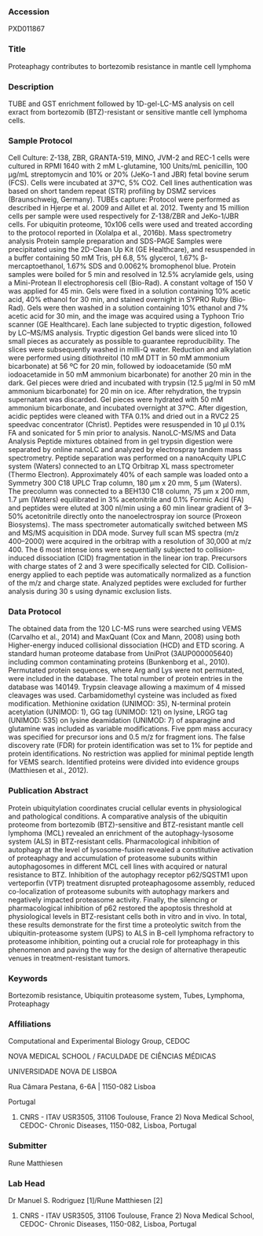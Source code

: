### Accession
PXD011867

### Title
Proteaphagy contributes to bortezomib resistance in mantle cell lymphoma

### Description
TUBE and GST enrichment followed by 1D-gel-LC-MS analysis on cell exract from bortezomib (BTZ)-resistant or sensitive mantle cell lymphoma cells.

### Sample Protocol
Cell Culture: Z-138, ZBR, GRANTA-519, MINO, JVM-2 and REC-1 cells were cultured in RPMI 1640 with 2 mM L-glutamine, 100 Units/mL penicillin, 100 µg/mL streptomycin and 10% or 20% (JeKo-1 and JBR) fetal bovine serum (FCS). Cells were incubated at 37°C, 5% CO2. Cell lines authentication was based on short tandem repeat (STR) profiling by DSMZ services (Braunschweig, Germany). TUBEs capture: Protocol were performed as described in Hjerpe et al. 2009 and Aillet et al. 2012. Twenty and 15 million cells per sample were used respectively for Z-138/ZBR and JeKo-1/JBR cells. For ubiquitin proteome, 10x106 cells were used and treated according to the protocol reported in  (Xolalpa et al., 2016b).  Mass spectrometry analysis Protein sample preparation and SDS-PAGE Samples were precipitated using the 2D-Clean Up Kit (GE Healthcare), and resuspended in a buffer containing 50 mM Tris, pH 6.8, 5% glycerol, 1.67% β-mercaptoethanol, 1.67% SDS and 0.0062% bromophenol blue. Protein samples were boiled for 5 min and resolved in 12.5% acrylamide gels, using a Mini-Protean II electrophoresis cell (Bio-Rad). A constant voltage of 150 V was applied for 45 min. Gels were fixed in a solution containing 10% acetic acid, 40% ethanol for 30 min, and stained overnight in SYPRO Ruby (Bio-Rad). Gels were then washed in a solution containing 10% ethanol and 7% acetic acid for 30 min, and the image was acquired using a Typhoon Trio scanner (GE Healthcare). Each lane subjected to tryptic digestion, followed by LC–MS/MS analysis. Tryptic digestion Gel bands were sliced into 10 small pieces as accurately as possible to guarantee reproducibility. The slices were subsequently washed in milli-Q water. Reduction and alkylation were performed using ditiothreitol (10 mM DTT in 50 mM ammonium bicarbonate) at 56 ºC for 20 min, followed by iodoacetamide (50 mM iodoacetamide in 50 mM ammonium bicarbonate) for another 20 min in the dark. Gel pieces were dried and incubated with trypsin (12.5 µg/ml in 50 mM ammonium bicarbonate) for 20 min on ice. After rehydration, the trypsin supernatant was discarded. Gel pieces were hydrated with 50 mM ammonium bicarbonate, and incubated overnight at 37ºC. After digestion, acidic peptides were cleaned with TFA 0.1% and dried out in a RVC2 25 speedvac concentrator (Christ). Peptides were resuspended in 10 µl 0.1% FA and sonicated for 5 min prior to analysis.  NanoLC-MS/MS and Data Analysis  Peptide mixtures obtained from in gel trypsin digestion were separated by online nanoLC and analyzed by electrospray tandem mass spectrometry. Peptide separation was performed on a nanoAcquity UPLC system (Waters) connected to an LTQ Orbitrap XL mass spectrometer (Thermo Electron). Approximately 40% of each sample was loaded onto a Symmetry 300 C18 UPLC Trap column, 180 µm x 20 mm, 5 µm (Waters). The precolumn was connected to a BEH130 C18 column, 75 μm x 200 mm, 1.7 μm (Waters) equilibrated in 3% acetonitrile and 0.1% Formic Acid (FA) and peptides were eluted at 300 nl/min using a 60 min linear gradient of 3–50% acetonitrile directly onto the nanoelectrospray ion source (Proxeon Biosystems). The mass spectrometer automatically switched between MS and MS/MS acquisition in DDA mode. Survey full scan MS spectra (m/z 400–2000) were acquired in the orbitrap with a resolution of 30,000 at m/z 400. The 6 most intense ions were sequentially subjected to collision-induced dissociation (CID) fragmentation in the linear ion trap. Precursors with charge states of 2 and 3 were specifically selected for CID. Collision-energy applied to each peptide was automatically normalized as a function of the m/z and charge state. Analyzed peptides were excluded for further analysis during 30 s using dynamic exclusion lists.

### Data Protocol
The obtained data from the 120 LC-MS runs were searched using VEMS (Carvalho et al., 2014) and MaxQuant (Cox and Mann, 2008) using both Higher-energy induced collisional dissociation (HCD) and ETD scoring. A standard human proteome database from UniProt (3AUP000005640) including common contaminating proteins (Bunkenborg et al., 2010). Permutated protein sequences, where Arg and Lys were not permutated, were included in the database. The total number of protein entries in the database was 140149. Trypsin cleavage allowing a maximum of 4 missed cleavages was used. Carbamidomethyl cysteine was included as fixed modification. Methionine oxidation (UNIMOD: 35), N-terminal protein acetylation (UNIMOD: 1), GG tag (UNIMOD: 121) on lysine, LRGG tag (UNIMOD: 535) on lysine deamidation (UNIMOD: 7) of asparagine and glutamine was included as variable modifications. Five ppm mass accuracy was specified for precursor ions and 0.5 m/z for fragment ions. The false discovery rate (FDR) for protein identification was set to 1% for peptide and protein identifications. No restriction was applied for minimal peptide length for VEMS search. Identified proteins were divided into evidence groups (Matthiesen et al., 2012).

### Publication Abstract
Protein ubiquitylation coordinates crucial cellular events in physiological and pathological conditions. A comparative analysis of the ubiquitin proteome from bortezomib (BTZ)-sensitive and BTZ-resistant mantle cell lymphoma (MCL) revealed an enrichment of the autophagy-lysosome system (ALS) in BTZ-resistant cells. Pharmacological inhibition of autophagy at the level of lysosome-fusion revealed a constitutive activation of proteaphagy and accumulation of proteasome subunits within autophagosomes in different MCL cell lines with acquired or natural resistance to BTZ. Inhibition of the autophagy receptor p62/SQSTM1 upon verteporfin (VTP) treatment disrupted proteaphagosome assembly, reduced co-localization of proteasome subunits with autophagy markers and negatively impacted proteasome activity. Finally, the silencing or pharmacological inhibition of p62 restored the apoptosis threshold at physiological levels in BTZ-resistant cells both in vitro and in vivo. In total, these results demonstrate for the first time a proteolytic switch from the ubiquitin-proteasome system (UPS) to ALS in B-cell lymphoma refractory to proteasome inhibition, pointing out a crucial role for proteaphagy in this phenomenon and paving the way for the design of alternative therapeutic venues in treatment-resistant tumors.

### Keywords
Bortezomib resistance, Ubiquitin proteasome system, Tubes, Lymphoma, Proteaphagy

### Affiliations
Computational and Experimental Biology Group, CEDOC

NOVA MEDICAL SCHOOL / FACULDADE DE CIÊNCIAS MÉDICAS

UNIVERSIDADE NOVA DE LISBOA

Rua Câmara Pestana, 6-6A | 1150-082 Lisboa

Portugal
1) CNRS - ITAV USR3505, 31106 Toulouse, France 2) Nova Medical School, CEDOC- Chronic Diseases, 1150-082, Lisboa, Portugal

### Submitter
Rune Matthiesen

### Lab Head
Dr Manuel S. Rodriguez [1]/Rune Matthiesen [2]
1) CNRS - ITAV USR3505, 31106 Toulouse, France 2) Nova Medical School, CEDOC- Chronic Diseases, 1150-082, Lisboa, Portugal


